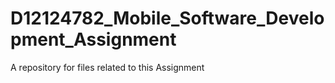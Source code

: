 # D12124782_Mobile_Software_Development_Assignment
A repository for files related to this Assignment

